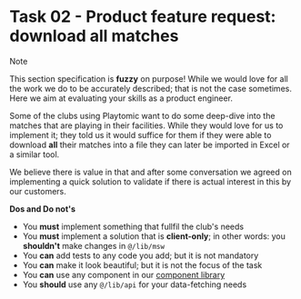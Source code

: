 # Task 02 - Product feature request: download all matches

> [!NOTE]
> This section specification is **fuzzy** on purpose! While we would love for all the work we do to be accurately described; that is not the case sometimes. Here we aim at evaluating your skills as a product engineer.

Some of the clubs using Playtomic want to do some deep-dive into the matches that are playing in their facilities. While they would love for us to implement it; they told us it would suffice for them if they were able to download **all** their matches into a file they can later be imported in Excel or a similar tool.

We believe there is value in that and after some conversation we agreed on implementing a quick solution to validate if there is actual interest in this by our customers.

**Dos and Do not's**

- You **must** implement something that fullfil the club's needs
- You **must** implement a solution that is **client-only**; in other words: you **shouldn't** make changes in `@/lib/msw`
- You **can** add tests to any code you add; but it is not mandatory
- You **can** make it look beautiful; but it is not the focus of the task
- You **can** use any component in our [component library](https://mui.com/material-ui/getting-started/)
- You **should** use any `@/lib/api` for your data-fetching needs
